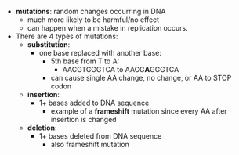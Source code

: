 - **mutations**: random changes occurring in DNA
	- much more likely to be harmful/no effect
	- can happen when a mistake in replication occurs.
- There are 4 types of mutations:
	- **substitution**:
		- one base replaced with another base:
			- 5th base from T to A:
				- AACGTGGGTCA to AACG**A**GGGTCA
			- can cause single AA change, no change, or AA to STOP codon
	- **insertion**:
		- 1+ bases added to DNA sequence
			- example of a **frameshift** mutation since every AA after insertion is changed
	- **deletion**: 
		- 1+ bases deleted from DNA sequence
			- also frameshift mutation